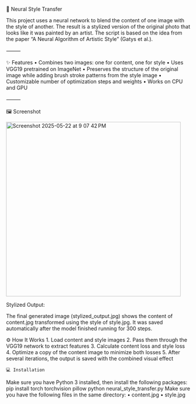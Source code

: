 
🎨 Neural Style Transfer

This project uses a neural network to blend the content of one image with the style of another. The result is a stylized version of the original photo that looks like it was painted by an artist. The script is based on the idea from the paper “A Neural Algorithm of Artistic Style” (Gatys et al.).

⸻

✨ Features
	•	Combines two images: one for content, one for style
	•	Uses VGG19 pretrained on ImageNet
	•	Preserves the structure of the original image while adding brush stroke patterns from the style image
	•	Customizable number of optimization steps and weights
	•	Works on CPU and GPU

⸻

🖼️ Screenshot


<img width="477" alt="Screenshot 2025-05-22 at 9 07 42 PM" src="https://github.com/user-attachments/assets/a73f1483-b767-45ca-b688-599772b28521" />


Stylized Output:

The final generated image (stylized_output.jpg) shows the content of content.jpg transformed using the style of style.jpg.
It was saved automatically after the model finished running for 300 steps.


⚙️ How It Works
	1.	Load content and style images
	2.	Pass them through the VGG19 network to extract features
	3.	Calculate content loss and style loss
	4.	Optimize a copy of the content image to minimize both losses
	5.	After several iterations, the output is saved with the combined visual effect


    💻 Installation

Make sure you have Python 3 installed, then install the following packages:
pip install torch torchvision pillow
python neural_style_transfer.py
Make sure you have the following files in the same directory:
	•	content.jpg
	•	style.jpg
